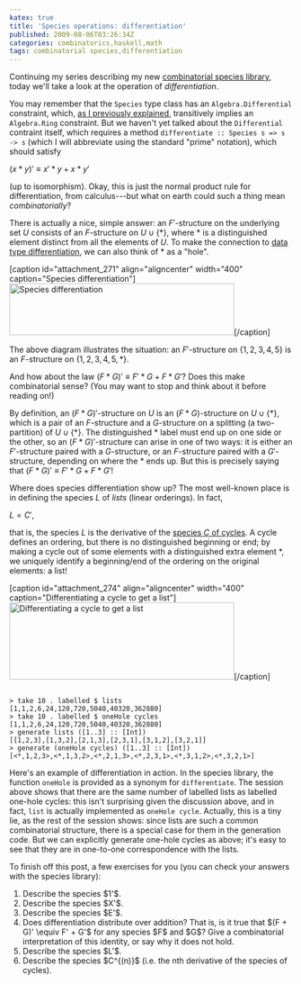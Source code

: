 ```yaml
---
katex: true
title: 'Species operations: differentiation'
published: 2009-08-06T03:26:34Z
categories: combinatorics,haskell,math
tags: combinatorial species,differentiation
---
```


Continuing my series describing my new <a href="http://hackage.haskell.org/package/species">combinatorial species library</a>, today we'll take a look at the operation of <i>differentiation</i>.

You may remember that the <code>Species</code> type class has an <code>Algebra.Differential</code> constraint, which, <a href="http://byorgey.wordpress.com/2009/07/30/primitive-species-and-species-operations/">as I previously explained</a>, transitively implies an <code>Algebra.Ring</code> constraint.  But we haven't yet talked about the <code>Differential</code> contraint itself, which requires a method <code>differentiate :: Species s =&gt; s -&gt; s</code> (which I will abbreviate using the standard "prime" notation), which should satisfy

$(x * y)' \equiv x' * y + x * y'$

(up to isomorphism).  Okay, this is just the normal product rule for differentiation, from calculus---but what on earth could such a thing mean <i>combinatorially</i>?

There is actually a nice, simple answer: an $F'$-structure on the underlying set $U$ consists of an $F$-structure on $U \cup \{*\}$, where $*$ is a distinguished element distinct from all the elements of $U$.  To make the connection to <a href="http://en.wikibooks.org/wiki/Haskell/Zippers#Differentiation_of_data_types">data type differentiation</a>, we can also think of $*$ as a "hole".

[caption id="attachment_271" align="aligncenter" width="400" caption="Species differentiation"]<img src="http://byorgey.files.wordpress.com/2009/08/diff.png" alt="Species differentiation" title="diff" width="400" height="92" class="size-full wp-image-271" />[/caption]

The above diagram illustrates the situation: an $F'$-structure on $\{1,2,3,4,5\}$ is an $F$-structure on $\{1,2,3,4,5,*\}$.

And how about the law $(F * G)' \equiv F' * G + F * G'$?  Does this make combinatorial sense? (You may want to stop and think about it before reading on!)

By definition, an $(F * G)'$-structure on $U$ is an $(F*G)$-structure on $U \cup \{*\}$, which is a pair of an $F$-structure and a $G$-structure on a splitting (a two-partition) of $U \cup \{*\}$.  The distinguished $*$ label must end up on one side or the other, so an $(F*G)'$-structure can arise in one of two ways: it is either an $F'$-structure paired with a $G$-structure, or an $F$-structure paired with a $G'$-structure, depending on where the $*$ ends up.  But this is precisely saying that $(F * G)' \equiv F' * G + F * G'$!

Where does species differentiation show up?  The most well-known place is in defining the species $L$ of <i>lists</i> (linear orderings).  In fact,


$L = C'$,


that is, the species $L$ is the derivative of the <a href="http://byorgey.wordpress.com/2009/07/31/primitive-species-and-species-operations-part-ii/">species $C$ of cycles</a>.  A cycle defines an ordering, but there is no distinguished beginning or end; by making a cycle out of some elements with a distinguished extra element $*$, we uniquely identify a beginning/end of the ordering on the original elements: a list!

[caption id="attachment_274" align="aligncenter" width="400" caption="Differentiating a cycle to get a list"]<img src="http://byorgey.files.wordpress.com/2009/08/cyclediff.png" alt="Differentiating a cycle to get a list" title="cyclediff" width="400" height="137" class="size-full wp-image-274" />[/caption]

<code>
&gt; take 10 . labelled $ lists
[1,1,2,6,24,120,720,5040,40320,362880]
&gt; take 10 . labelled $ oneHole cycles
[1,1,2,6,24,120,720,5040,40320,362880]
&gt; generate lists ([1..3] :: [Int])
[[1,2,3],[1,3,2],[2,1,3],[2,3,1],[3,1,2],[3,2,1]]
&gt; generate (oneHole cycles) ([1..3] :: [Int])
[&lt;*,1,2,3&gt;,&lt;*,1,3,2&gt;,&lt;*,2,1,3&gt;,&lt;*,2,3,1&gt;,&lt;*,3,1,2&gt;,&lt;*,3,2,1&gt;]
</code>

Here's an example of differentiation in action.  In the species library, the function <code>oneHole</code> is provided as a synonym for <code>differentiate</code>.  The session above shows that there are the same number of labelled lists as labelled one-hole cycles: this isn't surprising given the discussion above, and in fact, <code>list</code> is actually implemented as <code>oneHole cycle</code>.  Actually, this is a tiny lie, as the rest of the session shows: since lists are such a common combinatorial structure, there is a special case for them in the generation code.  But we can explicitly generate one-hole cycles as above; it's easy to see that they are in one-to-one correspondence with the lists.

To finish off this post, a few exercises for you (you can check your answers with the species library):
<ol>
	<li>Describe the species $1'$.</li>
	<li>Describe the species $X'$.</li>
	<li>Describe the species $E'$.</li>
	<li>Does differentiation distribute over addition?  That is, is it true that $(F + G)' \equiv F' + G'$ for any species $F$ and $G$?  Give a combinatorial interpretation of this identity, or say why it does not hold.</li>
	<li>Describe the species $L'$.</li>
	<li>Describe the species $C^{(n)}$ (i.e. the nth derivative of the species of cycles).</li>
</ol>




